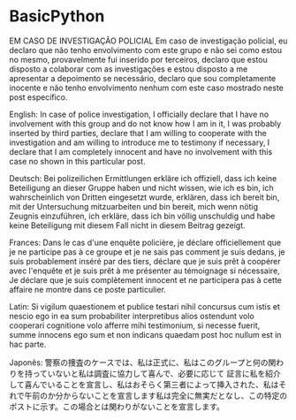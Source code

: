 # BasicPython
EM CASO DE INVESTIGAÇÃO POLICIAL
Em caso de investigação policial, eu declaro que não tenho envolvimento com este grupo e não sei como estou no mesmo, provavelmente fui inserido por terceiros, declaro que estou disposto a colaborar com as investigações e estou disposto a me apresentar a depoimento se necessário, declaro que sou completamente inocente e não tenho envolvimento nenhum com este caso mostrado neste post específico.

English:
In case of police investigation, I officially declare that I have no involvement with this group and do not know how I am in it, I was probably inserted by third parties, declare that I am willing to cooperate with the investigation and am willing to introduce me to testimony if necessary, I declare that I am completely innocent and have no involvement with this case no shown in this particular post.

Deutsch:
Bei polizeilichen Ermittlungen erkläre ich offiziell, dass ich keine Beteiligung an dieser Gruppe haben und nicht wissen, wie ich es bin, ich wahrscheinlich von Dritten eingesetzt wurde, erklären, dass ich bereit bin, mit der Untersuchung mitzuarbeiten und bin bereit, mich wenn nötig Zeugnis einzuführen, ich erkläre, dass ich bin völlig unschuldig und habe keine Beteiligung mit diesem Fall nicht in diesem Beitrag gezeigt.

Frances:
Dans le cas d'une enquête policière, je déclare officiellement que je ne participe pas à ce groupe et je ne sais pas comment je suis dedans, je suis probablement inséré par des tiers, déclare que je suis prêt à coopérer avec l'enquête et je suis prêt à me présenter au témoignage si nécessaire, Je déclare que je suis complètement innocent et ne participera pas à cette affaire ne montre dans ce poste particulier.

Latin:
Si vigilum quaestionem et publice testari nihil concursus cum istis et nescio ego in ea sum probabiliter interpretibus alios ostendunt volo cooperari cognitione volo afferre mihi testimonium, si necesse fuerit, summe innocens ego sum et non indicans quaedam post hoc nullum est in hac parte.

Japonês:
警察の捜査のケースでは、私は正式に、私はこのグループと何の関わりを持っていないと私は調査に協力して喜んで、必要に応じて 証言に私を紹介して喜んでいることを宣言し、私はおそらく第三者によって挿入された、私はそれで午前のか分からないことを宣言します私は完全に無実だとなし、この特定のポストに示す。この場合とは関わりがないことを宣言します。
